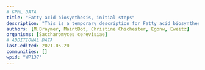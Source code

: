 ```yaml
---
# GPML DATA
title: "Fatty acid biosynthesis, initial steps"
description: "This is a temporary description for Fatty acid biosynthesis, initial steps"
authors: [M.Braymer, MaintBot, Christine Chichester, Egonw, Eweitz]
organisms: [Saccharomyces cerevisiae]
# ADDITIONAL DATA
last-edited: 2021-05-20
communities: []
wpid: "WP137"
---
```


